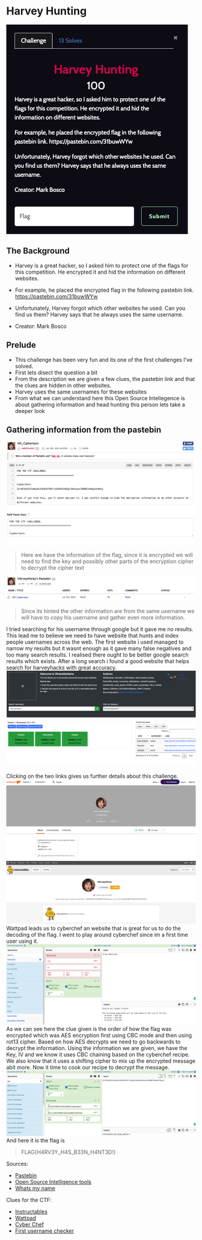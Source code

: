 # Harvey Hunting

![HH](https://github.com/Solaireis/CTF-Writeups/blob/main/NYP-CGC-Qual/images/HarveyHunting.png)

## The Background
- Harvey is a great hacker, so I asked him to protect one of the flags for this competition. He encrypted it and hid the information on different websites.

- For example, he placed the encrypted flag in the following pastebin link. https://pastebin.com/31buwWYw

- Unfortunately, Harvey forgot which other websites he used. Can you find us them? Harvey says that he always uses the same username.

- Creator: Mark Bosco

## Prelude

- This challenge has been very fun and its one of the first challenges I've solved. 
- First lets disect the question a bit
- From the description we are given a few clues, the pastebin link and that the clues are hidden in other websites.
- Harvey uses the same usernames for these websites
- From what we can understand here this Open Source Intellegence is about gathering information and head hunting this person lets take a deeper look

## Gathering information from the pastebin

![pb](https://github.com/Solaireis/CTF-Writeups/blob/main/NYP-CGC-Qual/images/pastebin.png)
> Here we have the information of the flag, since it is encrypted we will need to find the key and possibly other parts of the encryption cipher to decrypt the cipher text

![username](https://github.com/Solaireis/CTF-Writeups/blob/main/NYP-CGC-Qual/images/username.png)
> Since its hinted the other information are from the same username we will have to copy his username and gather even more information.

I tried searching for his username through google but it gave me no results. 
This lead me to believe we need to have website that hunts and index people usernames across the web.
The first website i used managed to narrow my results but it wasnt enough as it gave many false negatives and too many search results.
I realised there ought to be better google search results which exists.
After a long search i found a good website that helps search for harveyhacks with great accuracy.
![usernameFinder](https://github.com/Solaireis/CTF-Writeups/blob/main/NYP-CGC-Qual/images/osintCombine.png)

Clicking on the two links gives us further details about this challenge.
![wattpad](https://github.com/Solaireis/CTF-Writeups/blob/main/NYP-CGC-Qual/images/wattpad.png)
![instructibles](https://github.com/Solaireis/CTF-Writeups/blob/main/NYP-CGC-Qual/images/instructibles.png)
Wattpad leads us to cyberchef an website that is great for us to do the decoding of the flag.
I went to play around cyberchef since im a first time user using it.
![CyberChef](https://github.com/Solaireis/CTF-Writeups/blob/main/NYP-CGC-Qual/images/cc.png)
As we can see here the clue given is the order of how the flag was encrypted which was AES encryption first using CBC mode and then using rot13 cipher.
Based on how AES decrypts we need to go backwards to decrypt the information.
Using the information we are given, we have the Key, IV and we know it uses CBC chaining based on the cyberchef recipe. We also know that it uses a shifting cipher to mix up the encrypted message abit more. Now it time to cook our recipe to decrypt the message.
![HH](https://github.com/Solaireis/CTF-Writeups/blob/main/NYP-CGC-Qual/images/flagHH.png) 
And here it is the flag is 
> FLAG{H4RV3Y_H4S_B33N_H4NT3D!}


Sources:
- [Pastebin](https://pastebin.com/u/H4rveyH4ckz)
- [Open Source Intelligence tools](https://www.osintcombine.com/whatsmyname-usernames)
- [Whats my name](https://whatsmyname.app)

Clues for the CTF:
- [Instructables](https://www.instructables.com/member/H4rveyH4ckz/)
- [Wattpad](https://www.wattpad.com/user/H4rveyH4ckz)
- [Cyber Chef](https://gchq.github.io/CyberChef/#recipe=ROT13(true,true,false,13)AES_Decrypt(%7B'option':'Hex','string':'1234567890123456789012345aabbcc'%7D,%7B'option':'Hex','string':'341cc2564769012345cbd90123457b4c'%7D,'CBC','Hex','Raw',%7B'option':'Hex','string':''%7D,%7B'option':'Hex','string':''%7D)AES_Encrypt(%7B'option':'Hex','string':'1234567890123456789012345aabbcc'%7D,%7B'option':'Hex','string':'341cc2564769012345cbd90123457b4c'%7D,'CBC','Raw','Hex',%7B'option':'Hex','string':''%7D/breakpoint)&input=MjJyOTUzbzU1MzdvNDZzNjEyOXM4MzU3ODQ3cnM2MzY0NTE5OTJwcjU5b3Jwc243ODY4ODdvOTRwczlyMG5vcw)
- [First username checker](https://checkusernames.com)
